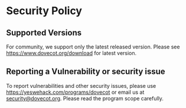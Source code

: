# Security Policy

## Supported Versions

For community, we support only the latest released version. Please see https://www.dovecot.org/download for latest version.

## Reporting a Vulnerability or security issue

To report vulnerabilities and other security issues, please use https://yeswehack.com/programs/dovecot or email us at [security@dovecot.org](mailto:security@dovecot.org).
Please read the program scope carefully.
